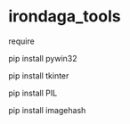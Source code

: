 # irondaga_tools
require

pip install pywin32

pip install tkinter

pip install PIL

pip install imagehash
